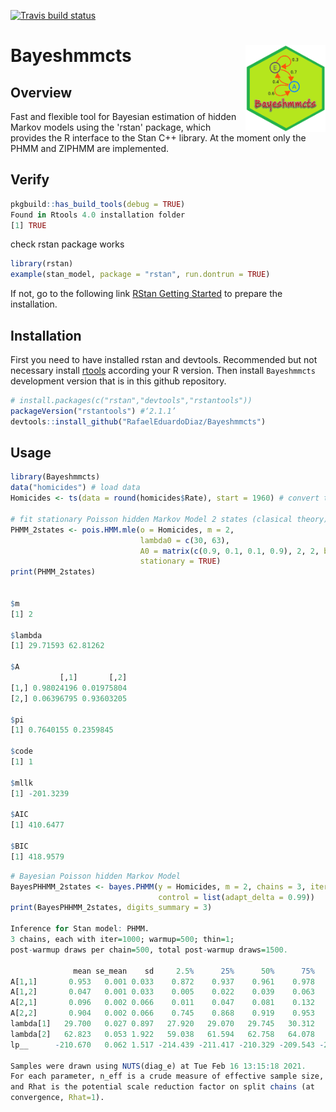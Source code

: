   <!-- badges: start -->
  [![Travis build status](https://travis-ci.com/RafaelEduardoDiaz/Bayeshmmcts.svg?branch=master)](https://travis-ci.com/RafaelEduardoDiaz/Bayeshmmcts)
  <!-- badges: end -->
  
# Bayeshmmcts <a href='https://github.com/RafaelEduardoDiaz/Bayeshmmcts/blob/master/man/figure/hmm.png'><img src='man/figure/hmm.png' align="right" height="139" /></a>

## Overview

Fast and flexible tool for Bayesian estimation of hidden Markov models using the 'rstan' package, 
which provides the R interface to the Stan C++ library. At the moment only the PHMM and ZIPHMM are implemented.

## Verify

``` r
pkgbuild::has_build_tools(debug = TRUE)
Found in Rtools 4.0 installation folder
[1] TRUE
```

check rstan package works

``` r
library(rstan)
example(stan_model, package = "rstan", run.dontrun = TRUE)
```

If not, go to the following link [RStan Getting Started](https://github.com/stan-dev/rstan/wiki/RStan-Getting-Started) to prepare the installation.

## Installation

First you need to have installed rstan and devtools. Recommended but not necessary install [rtools](https://cran.r-project.org/bin/windows/Rtools/) according your R version. 
Then install `Bayeshmmcts` development version that is in this github repository.

``` r
# install.packages(c("rstan","devtools","rstantools"))
packageVersion("rstantools") #‘2.1.1’
devtools::install_github("RafaelEduardoDiaz/Bayeshmmcts")
```

## Usage

``` r
library(Bayeshmmcts) 
data("homicides") # load data
Homicides <- ts(data = round(homicides$Rate), start = 1960) # convert to time series

# fit stationary Poisson hidden Markov Model 2 states (clasical theory)
PHMM_2states <- pois.HMM.mle(o = Homicides, m = 2,
                             lambda0 = c(30, 63),
                             A0 = matrix(c(0.9, 0.1, 0.1, 0.9), 2, 2, byrow = TRUE), 
                             stationary = TRUE)
print(PHMM_2states)


$m
[1] 2

$lambda
[1] 29.71593 62.81262

$A
           [,1]       [,2]
[1,] 0.98024196 0.01975804
[2,] 0.06396795 0.93603205

$pi
[1] 0.7640155 0.2359845

$code
[1] 1

$mllk
[1] -201.3239

$AIC
[1] 410.6477

$BIC
[1] 418.9579
```

``` r
# Bayesian Poisson hidden Markov Model
BayesPHHMM_2states <- bayes.PHMM(y = Homicides, m = 2, chains = 3, iter = 1000, 
                                 control = list(adapt_delta = 0.99))
print(BayesPHHMM_2states, digits_summary = 3)

Inference for Stan model: PHMM.
3 chains, each with iter=1000; warmup=500; thin=1; 
post-warmup draws per chain=500, total post-warmup draws=1500.

              mean se_mean    sd     2.5%      25%      50%      75%    97.5% n_eff  Rhat
A[1,1]       0.953   0.001 0.033    0.872    0.937    0.961    0.978    0.995  1281 1.000
A[1,2]       0.047   0.001 0.033    0.005    0.022    0.039    0.063    0.128  1281 1.000
A[2,1]       0.096   0.002 0.066    0.011    0.047    0.081    0.132    0.255  1451 0.999
A[2,2]       0.904   0.002 0.066    0.745    0.868    0.919    0.953    0.989  1451 0.999
lambda[1]   29.700   0.027 0.897   27.920   29.070   29.745   30.312   31.344  1138 0.999
lambda[2]   62.823   0.053 1.922   59.038   61.594   62.758   64.078   66.619  1311 1.000
lp__      -210.670   0.062 1.517 -214.439 -211.417 -210.329 -209.543 -208.827   596 1.001

Samples were drawn using NUTS(diag_e) at Tue Feb 16 13:15:18 2021.
For each parameter, n_eff is a crude measure of effective sample size,
and Rhat is the potential scale reduction factor on split chains (at 
convergence, Rhat=1).
```
